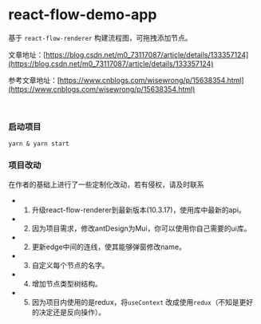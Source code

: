 # react-flow-demo-app

基于 `react-flow-renderer` 构建流程图，可拖拽添加节点。

文章地址：[https://blog.csdn.net/m0_73117087/article/details/133357124](https://blog.csdn.net/m0_73117087/article/details/133357124)

参考文章地址：[https://www.cnblogs.com/wisewrong/p/15638354.html](https://www.cnblogs.com/wisewrong/p/15638354.html)

<br />

### 启动项目

```
yarn & yarn start
```

### 项目改动
在作者的基础上进行了一些定制化改动，若有侵权，请及时联系

- 1. 升级react-flow-renderer到最新版本(10.3.17)，使用库中最新的api。
- 2. 因为项目需求，修改antDesign为Mui，你可以使用你自己需要的ui库。
- 2. 更新edge中间的连线，使其能够弹窗修改name。
- 3. 自定义每个节点的名字。
- 4. 增加节点类型树结构。
- 5. 因为项目内使用的是redux，将`useContext` 改成使用`redux`（不知是更好的决定还是反向操作）。